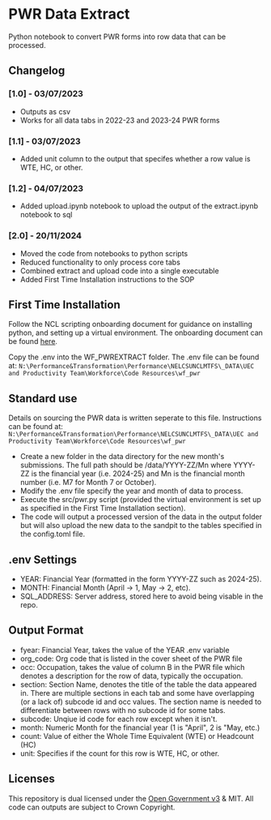# PWR Data Extract

Python notebook to convert PWR forms into row data that can be processed.

## Changelog

### [1.0] - 03/07/2023

- Outputs as csv
- Works for all data tabs in 2022-23 and 2023-24 PWR forms

### [1.1] - 03/07/2023

- Added unit column to the output that specifes whether a row value is WTE, HC, or other.

### [1.2] - 04/07/2023

- Added upload.ipynb notebook to upload the output of the extract.ipynb notebook to sql

### [2.0] - 20/11/2024

- Moved the code from notebooks to python scripts
- Reduced functionality to only process core tabs
- Combined extract and upload code into a single executable
- Added First Time Installation instructions to the SOP

## First Time Installation

Follow the NCL scripting onboarding document for guidance on installing python, and setting up a virtual environment.
The onboarding document can be found [here]([https://nhs-my.sharepoint.com/:w:/r/personal/emily_baldwin20_nhs_net/Documents/Documents/Infrastructure/Skills%20Development/Onboarding%20resources/Scripting_Onboarding.docx?d=w7ff7aa3bbbea4dab90a85f1dd5e468ee&csf=1&web=1&e=BPdIKw]).

Copy the .env into the WF_PWREXTRACT folder. The .env file can be found at: 
`N:\Performance&Transformation\Performance\NELCSUNCLMTFS\_DATA\UEC and Productivity Team\Workforce\Code Resources\wf_pwr`

## Standard use
Details on sourcing the PWR data is written seperate to this file. Instructions can be found at: `N:\Performance&Transformation\Performance\NELCSUNCLMTFS\_DATA\UEC and Productivity Team\Workforce\Code Resources\wf_pwr`

- Create a new folder in the data directory for the new month's submissions. The full path should be /data/YYYY-ZZ/Mn where YYYY-ZZ is the financial year (i.e. 2024-25) and Mn is the financial month number (i.e. M7 for Month 7 or October).
- Modify the .env file specify the year and month of data to process.
- Execute the src/pwr.py script (provided the virtual environment is set up as specified in the First Time Installation section).
- The code will output a processed version of the data in the output folder but will also upload the new data to the sandpit to the tables specified in the config.toml file.

## .env Settings

- YEAR: Financial Year (formatted in the form YYYY-ZZ such as 2024-25).
- MONTH: Financial Month (April -> 1, May -> 2, etc).
- SQL_ADDRESS: Server address, stored here to avoid being visable in the repo.

## Output Format
- fyear: Financial Year, takes the value of the YEAR .env variable
- org_code: Org code that is listed in the cover sheet of the PWR file
- occ: Occupation, takes the value of column B in the PWR file which denotes a description for the row of data, typically the occupation.
- section: Section Name, denotes the title of the table the data appeared in. There are multiple sections in each tab and some have overlapping (or a lack of) subcode id and occ values. The section name is needed to differentiate between rows with no subcode id for some tabs.
- subcode: Unqiue id code for each row except when it isn't.
- month: Numeric Month for the financial year (1 is "April", 2 is "May, etc.)
- count: Value of either the Whole Time Equivalent (WTE) or Headcount (HC)
- unit: Specifies if the count for this row is WTE, HC, or other.

## Licenses
This repository is dual licensed under the [Open Government v3](https://www.nationalarchives.gov.uk/doc/open-government-licence/version/3/) & MIT. All code can outputs are subject to Crown Copyright.

